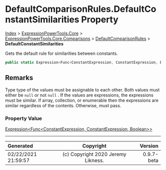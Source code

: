﻿# DefaultComparisonRules.DefaultConstantSimilarities Property

[Index](../index.md) > [ExpressionPowerTools.Core](ExpressionPowerTools.Core.a.md) > [ExpressionPowerTools.Core.Comparisons](ExpressionPowerTools.Core.Comparisons.n.md) > [DefaultComparisonRules](ExpressionPowerTools.Core.Comparisons.DefaultComparisonRules.cs.md) > **DefaultConstantSimilarities**

Gets the default rule for similarities between constants.

```csharp
public static Expression<Func<ConstantExpression, ConstantExpression, Boolean>> DefaultConstantSimilarities { get; }
```

## Remarks

Type type of the values must be assignable to each other. Both values must either
            be `null` or not `null` . If the values are expressions, the expressions must
            be similar. If array, collection, or enumerable then the expressions are similar regardless
            of the contents. Otherwise, must pass.

### Property Value

 [Expression&lt;Func&lt;ConstantExpression, ConstantExpression, Boolean>>](https://docs.microsoft.com/dotnet/api/system.linq.expressions.expression-1) 


---

| Generated | Copyright | Version |
| :-- | :-: | --: |
| 02/22/2021 21:59:57 | (c) Copyright 2020 Jeremy Likness. | 0.9.7-beta |
